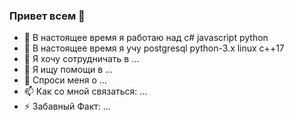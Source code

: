 ### Привет всем  👋

- 🔭 В настоящее время я работаю над c# javascript python
- 🌱 В настоящее время я учу  postgresql python-3.x linux c++17
- 👯 Я хочу сотрудничать в ...
- 🤔 Я ищу помощи в ...
- 💬 Спроси меня о ...
- 📫 Как со мной связаться: ...
- ⚡ Забавный Факт: ...

